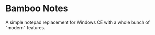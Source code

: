 # Bamboo Notes

A simple notepad replacement for Windows CE with a whole bunch of "modern" features.
